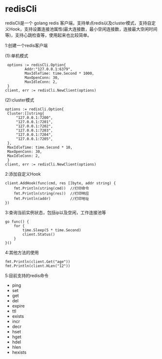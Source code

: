 # redisCli

redisCli是一个 golang redis 客户端，支持单点redis以及cluster模式，支持自定义Hook，支持设置连接池属性(最大连接数，最小空闲连接数，连接最大空闲时间等)，支持心跳检查等，使用起来也比较简单。

1:创建一个redis客户端
   
   (1):单机模式
   ```golang
    options := redisCli.Option{
		    Addr:"127.0.0.1:6379",
		    MaxIdleTime: time.Second * 1000,
		    MaxOpenConn: 30,
		    MaxIdleConn: 2,
	}
   client, err := redisCli.NewClient(options)
   ``` 
   (2):cluster模式
   ```golang
   options := redisCli.Option{
	Cluster:[]string{
		"127.0.0.1:7200",
		"127.0.0.1:7201",
		"127.0.0.1:7202",
		"127.0.0.1:7203",
		"127.0.0.1:7204",
		"127.0.0.1:7205",
	},
	MaxIdleTime: time.Second * 10,
	MaxOpenConn: 30,
	MaxIdleConn: 2,
	}
   client, err := redisCli.NewClient(options)
   ```

2:添加自定义Hook

```golang
client.AddHook(func(cmd, res []byte, addr string) {
	fmt.Println(string(cmd))  //打印命令
	fmt.Println(string(res))  //打印响应
	fmt.Println(addr)         //打印地址
})
```

3:查询当前实例状态，包括ip以及空闲，工作连接池等
```golang
go func() {
	for {
		time.Sleep(5 * time.Second)
		client.Status()
	}
}()
```

4:其他方法的使用
```golang
fmt.Println(client.Get("age"))
fmt.Println(client.HLen("12"))
```
                           
5:目前支持的redis命令
+ ping
+ set
+ get
+ del
+ expire
+ ttl
+ exists
+ incr
+ decr
+ hset
+ hget
+ hdel
+ hlen
+ hexists
 
 
